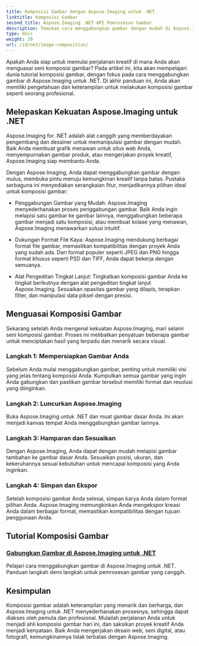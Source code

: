 ```yaml
---
title: Komposisi Gambar dengan Aspose.Imaging untuk .NET
linktitle: Komposisi Gambar
second_title: Aspose.Imaging .NET API Pemrosesan Gambar
description: Temukan cara menggabungkan gambar dengan mudah di Aspose.Imaging for .NET dengan tutorial komprehensif kami. Tingkatkan keterampilan pemrosesan gambar Anda hari ini!
type: docs
weight: 20
url: /id/net/image-composition/
---
```


Apakah Anda siap untuk memulai perjalanan kreatif di mana Anda akan menguasai seni komposisi gambar? Pada artikel ini, kita akan mempelajari dunia tutorial komposisi gambar, dengan fokus pada cara menggabungkan gambar di Aspose.Imaging untuk .NET. Di akhir panduan ini, Anda akan memiliki pengetahuan dan keterampilan untuk melakukan komposisi gambar seperti seorang profesional.

## Melepaskan Kekuatan Aspose.Imaging untuk .NET

Aspose.Imaging for .NET adalah alat canggih yang memberdayakan pengembang dan desainer untuk memanipulasi gambar dengan mudah. Baik Anda membuat grafik menawan untuk situs web Anda, menyempurnakan gambar produk, atau mengerjakan proyek kreatif, Aspose.Imaging siap membantu Anda.

Dengan Aspose.Imaging, Anda dapat menggabungkan gambar dengan mulus, membuka pintu menuju kemungkinan kreatif tanpa batas. Pustaka serbaguna ini menyediakan serangkaian fitur, menjadikannya pilihan ideal untuk komposisi gambar:

- Penggabungan Gambar yang Mudah: Aspose.Imaging menyederhanakan proses penggabungan gambar. Baik Anda ingin melapisi satu gambar ke gambar lainnya, menggabungkan beberapa gambar menjadi satu komposisi, atau membuat kolase yang menawan, Aspose.Imaging menawarkan solusi intuitif.

- Dukungan Format File Kaya: Aspose.Imaging mendukung berbagai format file gambar, memastikan kompatibilitas dengan proyek Anda yang sudah ada. Dari format populer seperti JPEG dan PNG hingga format khusus seperti PSD dan TIFF, Anda dapat bekerja dengan semuanya.

- Alat Pengeditan Tingkat Lanjut: Tingkatkan komposisi gambar Anda ke tingkat berikutnya dengan alat pengeditan tingkat lanjut Aspose.Imaging. Sesuaikan opasitas gambar yang dilapis, terapkan filter, dan manipulasi data piksel dengan presisi.

## Menguasai Komposisi Gambar

Sekarang setelah Anda mengenal kekuatan Aspose.Imaging, mari selami seni komposisi gambar. Proses ini melibatkan penyatuan beberapa gambar untuk menciptakan hasil yang terpadu dan menarik secara visual.

### Langkah 1: Mempersiapkan Gambar Anda

Sebelum Anda mulai menggabungkan gambar, penting untuk memiliki visi yang jelas tentang komposisi Anda. Kumpulkan semua gambar yang ingin Anda gabungkan dan pastikan gambar tersebut memiliki format dan resolusi yang diinginkan.

### Langkah 2: Luncurkan Aspose.Imaging

Buka Aspose.Imaging untuk .NET dan muat gambar dasar Anda. Ini akan menjadi kanvas tempat Anda menggabungkan gambar lainnya.

### Langkah 3: Hamparan dan Sesuaikan

Dengan Aspose.Imaging, Anda dapat dengan mudah melapisi gambar tambahan ke gambar dasar Anda. Sesuaikan posisi, ukuran, dan kekeruhannya sesuai kebutuhan untuk mencapai komposisi yang Anda inginkan.

### Langkah 4: Simpan dan Ekspor

Setelah komposisi gambar Anda selesai, simpan karya Anda dalam format pilihan Anda. Aspose.Imaging memungkinkan Anda mengekspor kreasi Anda dalam berbagai format, memastikan kompatibilitas dengan tujuan penggunaan Anda.

## Tutorial Komposisi Gambar
### [Gabungkan Gambar di Aspose.Imaging untuk .NET](./combine-images/)
Pelajari cara menggabungkan gambar di Aspose.Imaging untuk .NET. Panduan langkah demi langkah untuk pemrosesan gambar yang canggih.

## Kesimpulan

Komposisi gambar adalah keterampilan yang menarik dan berharga, dan Aspose.Imaging untuk .NET menyederhanakan prosesnya, sehingga dapat diakses oleh pemula dan profesional. Mulailah perjalanan Anda untuk menjadi ahli komposisi gambar hari ini, dan saksikan proyek kreatif Anda menjadi kenyataan. Baik Anda mengerjakan desain web, seni digital, atau fotografi, kemungkinannya tidak terbatas dengan Aspose.Imaging.